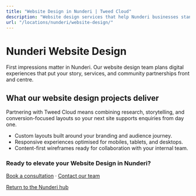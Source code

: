 ```yaml
---
title: "Website Design in Nunderi | Tweed Cloud"
description: "Website design services that help Nunderi businesses stand out online."
url: "/locations/nunderi/website-design/"
---
```


# Nunderi Website Design

First impressions matter in Nunderi. Our website design team plans digital experiences that put your story, services, and community partnerships front and centre.

## What our website design projects deliver

Partnering with Tweed Cloud means combining research, storytelling, and conversion-focused layouts so your next site supports enquiries from day one.

- Custom layouts built around your branding and audience journey.
- Responsive experiences optimised for mobiles, tablets, and desktops.
- Content-first wireframes ready for collaboration with your internal team.

### Ready to elevate your Website Design in Nunderi?

[Book a consultation](/consultation/) · [Contact our team](/contact/)

[Return to the Nunderi hub](/locations/nunderi/)
